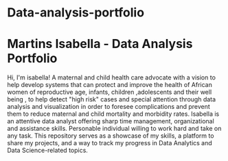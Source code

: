 # Data-analysis-portfolio
# Martins Isabella - Data Analysis Portfolio
Hi, I'm isabella! A maternal and child health care advocate with a vision to help develop systems that can protect and improve the health of African women of reproductive age, infants, children ,adolescents and their well being , to help detect "high risk" cases and special attention through data analysis and visualization in order to foresee complications and prevent them to reduce maternal and child mortality and morbidity rates.
 Isabella is an attentive data analyst offering sharp time management, organizational and assistance skills. Personable individual willing to work hard and take on any task.
 This repository serves as a showcase of my skills, a platform to share my projects, and a way to track my progress in Data Analytics and Data Science-related topics.
 
